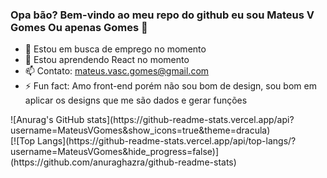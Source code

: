 ### Opa bão? Bem-vindo ao meu repo do github eu sou Mateus V Gomes Ou apenas Gomes 👋


- 🔭 Estou em busca de emprego no momento
- 🌱 Estou aprendendo React no momento
- 📫 Contato: mateus.vasc.gomes@gmail.com
- ⚡ Fun fact: Amo front-end porém não sou bom de design, sou bom em aplicar os designs que me são dados e gerar funções

<div>
![Anurag's GitHub stats](https://github-readme-stats.vercel.app/api?username=MateusVGomes&show_icons=true&theme=dracula)

<div>
[![Top Langs](https://github-readme-stats.vercel.app/api/top-langs/?username=MateusVGomes&hide_progress=false)](https://github.com/anuraghazra/github-readme-stats)
</div>
